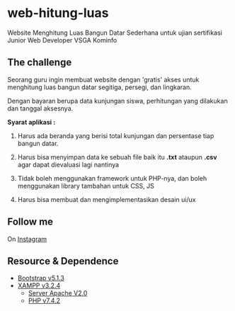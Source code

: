 <!-- Lang Indonesia -->
# web-hitung-luas
Website Menghitung Luas Bangun Datar Sederhana untuk ujian sertifikasi Junior Web Developer VSGA Kominfo

## The challenge
Seorang guru ingin membuat website dengan 'gratis' akses untuk 
menghitung luas bangun datar segitiga, persegi, dan lingkaran.

Dengan bayaran berupa data kunjungan siswa, perhitungan yang
dilakukan dan tanggal aksesnya.

**Syarat aplikasi :**

1. Harus ada beranda yang berisi total kunjungan dan 
   persentase tiap bangun datar.

2. Harus bisa menyimpan data ke sebuah file baik itu **.txt** 
   ataupun **.csv** agar dapat dievaluasi lagi nantinya

3. Tidak boleh menggunakan framework untuk PHP-nya, dan boleh menggunakan library tambahan untuk CSS, JS

4. Harus bisa membuat dan mengimplementasikan desain ui/ux

## Follow me
On [Instagram](https://www.instagram.com/prasetyomuhdwi/)

## Resource & Dependence
* [Bootstrap v5.1.3](https://getbootstrap.com/docs/5.1/getting-started/introduction/)
* [XAMPP v3.2.4](https://www.apachefriends.org/)
    * [Server Apache V2.0](https://www.apache.org/licenses/LICENSE-2.0)
    * [PHP v7.4.2](https://www.php.net)
